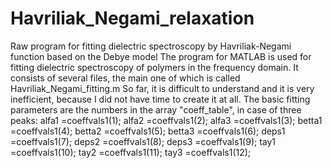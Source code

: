 # Havriliak_Negami_relaxation
Raw program for fitting dielectric spectroscopy by Havriliak-Negami function based on the Debye model
The program for MATLAB is used for fitting dielectric spectroscopy of polymers in the frequency domain. 
It consists of several files, the main one of which is called Havriliak_Negami_fitting.m
So far, it is difficult to understand and it is very inefficient, because I did not have time to create it at all. 
The basic fitting parameters are the numbers in the array "coeff_table", in case of three peaks:
alfa1 =coeffvals1(1);
alfa2 =coeffvals1(2);
alfa3 =coeffvals1(3);
betta1 =coeffvals1(4);
betta2 =coeffvals1(5);
betta3 =coeffvals1(6);
deps1 =coeffvals1(7);
deps2 =coeffvals1(8);
deps3 =coeffvals1(9);
tay1 =coeffvals1(10);
tay2 =coeffvals1(11);
tay3 =coeffvals1(12);
